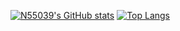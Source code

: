 [![N55039's GitHub stats](https://github-readme-stats.vercel.app/api?username=N55039&theme=vue-dark&show_icons=true)](https://github.com/N55039/github-readme-stats) 
[![Top Langs](https://github-readme-stats.vercel.app/api/top-langs/?username=N55039&theme=vue-dark&show_icons=true&layout=compact)](https://github.com/N55039/github-readme-stats)
<!--
**N55039/N55039** is a ✨ _special_ ✨ repository because its `README.md` (this file) appears on your GitHub profile.

Here are some ideas to get you started:

- 🔭 I’m currently working on ...
- 🌱 I’m currently learning ...
- 👯 I’m looking to collaborate on ...
- 🤔 I’m looking for help with ...
- 💬 Ask me about ...
- 📫 How to reach me: ...
- 😄 Pronouns: ...
- ⚡ Fun fact: ...
-->
